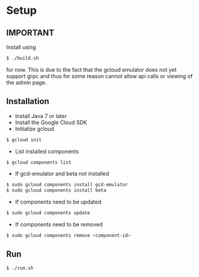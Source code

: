 # Setup

## IMPORTANT
Install using
```zsh
$ ./build.sh
```
for now.
This is due to the fact that the gcloud emulator does not yet support grpc and thus for some reason cannot allow api calls or viewing of the admin page.

## Installation
- Install Java 7 or later
- Install the Google Cloud SDK
- Initialize gcloud
```zsh
$ gcloud init
```
- List installed components
```zsh
$ gcloud components list
```
- If gcd-emulator and beta not installed
```zsh
$ sudo gcloud components install gcd-emulator
$ sudo gcloud components install beta
```
- If components need to be updated
```zsh
$ sudo gcloud components update
```
- If components need to be removed
```zsh
$ sudo gcloud components remove <component-id>
```

## Run
```zsh
$ ./run.sh
```
